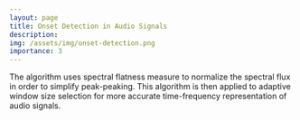 ```yaml
---
layout: page
title: Onset Detection in Audio Signals
description: 
img: /assets/img/onset-detection.png
importance: 3
---
```


The algorithm uses spectral flatness measure to normalize the spectral flux in order to simplify peak-peaking. This algorithm is then applied to adaptive window size selection for more accurate time-frequency representation of audio signals.
